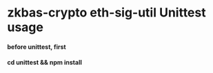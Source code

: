 # zkbas-crypto eth-sig-util Unittest usage

#### before unittest, first
#### cd unittest && npm install